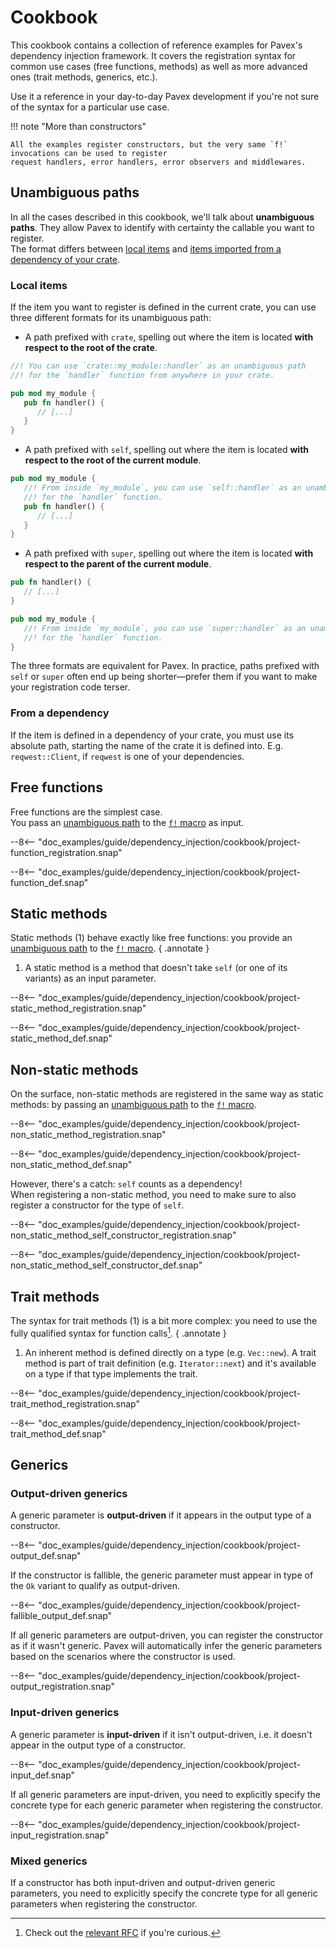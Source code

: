 # Cookbook

This cookbook contains a collection of reference examples for Pavex's dependency injection framework.
It covers the registration syntax for common use cases (free functions, methods) as well as more advanced ones
(trait methods, generics, etc.).

Use it a reference in your day-to-day Pavex development if you're not sure of the syntax for a particular use case.

!!! note "More than constructors"

    All the examples register constructors, but the very same `f!` invocations can be used to register 
    request handlers, error handlers, error observers and middlewares.

## Unambiguous paths

In all the cases described in this cookbook, we'll talk about **unambiguous paths**.
They allow Pavex to identify with certainty the callable you want to register.\
The format differs between [local items](#local-items) and [items imported from a dependency of your crate](#from-a-dependency).

### Local items

If the item you want to register is defined in the current crate,
you can use three different formats for its unambiguous path:

- A path prefixed with `crate`, spelling out where the item is located **with respect to the root of the crate**.

```rust
//! You can use `crate::my_module::handler` as an unambiguous path
//! for the `handler` function from anywhere in your crate.

pub mod my_module {
   pub fn handler() {
      // [...]
   }
}
```

- A path prefixed with `self`, spelling out where the item is located **with respect to the root of the current module**.

```rust
pub mod my_module {
   //! From inside `my_module`, you can use `self::handler` as an unambiguous path
   //! for the `handler` function.
   pub fn handler() {
      // [...]
   }
}
```

- A path prefixed with `super`, spelling out where the item is located **with respect to the parent of the current module**.

```rust
pub fn handler() {
   // [...]
}

pub mod my_module {
   //! From inside `my_module`, you can use `super::handler` as an unambiguous path
   //! for the `handler` function.
}
```

The three formats are equivalent for Pavex.
In practice,
paths prefixed with `self` or `super` often end up being shorter—prefer them if you want to make your registration code terser.

### From a dependency

If the item is defined in a dependency of your crate, you must use its absolute path, starting the name of
the crate it is defined into. E.g. `reqwest::Client`, if `reqwest` is one of your dependencies.

## Free functions

Free functions are the simplest case.\
You pass an [unambiguous path] to the [`f!` macro][f!] as input.

--8<-- "doc_examples/guide/dependency_injection/cookbook/project-function_registration.snap"

--8<-- "doc_examples/guide/dependency_injection/cookbook/project-function_def.snap"

## Static methods

Static methods (1) behave exactly like free functions: you provide an [unambiguous path] to the [`f!` macro][f!].
{ .annotate }

1. A static method is a method that doesn't take `self` (or one of its variants) as an input parameter.

--8<-- "doc_examples/guide/dependency_injection/cookbook/project-static_method_registration.snap"

--8<-- "doc_examples/guide/dependency_injection/cookbook/project-static_method_def.snap"

## Non-static methods

On the surface, non-static methods are registered in the same way as static methods:
by passing an [unambiguous path] to the [`f!` macro][f!].

--8<-- "doc_examples/guide/dependency_injection/cookbook/project-non_static_method_registration.snap"

--8<-- "doc_examples/guide/dependency_injection/cookbook/project-non_static_method_def.snap"

However, there's a catch: `self` counts as a dependency!\
When registering a non-static method, you need to make sure to also register a constructor
for the type of `self`.

--8<-- "doc_examples/guide/dependency_injection/cookbook/project-non_static_method_self_constructor_registration.snap"

--8<-- "doc_examples/guide/dependency_injection/cookbook/project-non_static_method_self_constructor_def.snap"

## Trait methods

The syntax for trait methods (1) is a bit more complex: you need to use the fully qualified syntax
for function calls[^ufcs].
{ .annotate }

1. An inherent method is defined directly on a type (e.g. `Vec::new`).
   A trait method is part of trait definition (e.g. `Iterator::next`) and it's available
   on a type if that type implements the trait.

--8<-- "doc_examples/guide/dependency_injection/cookbook/project-trait_method_registration.snap"

--8<-- "doc_examples/guide/dependency_injection/cookbook/project-trait_method_def.snap"

## Generics

### Output-driven generics

A generic parameter is **output-driven** if it appears in the output type of a constructor.

--8<-- "doc_examples/guide/dependency_injection/cookbook/project-output_def.snap"

If the constructor is fallible, the generic parameter must appear in type of the `Ok` variant to
qualify as output-driven.

--8<-- "doc_examples/guide/dependency_injection/cookbook/project-fallible_output_def.snap"

If all generic parameters are output-driven, you can register the constructor
as if it wasn't generic. Pavex will automatically infer the generic parameters
based on the scenarios where the constructor is used.

--8<-- "doc_examples/guide/dependency_injection/cookbook/project-output_registration.snap"

### Input-driven generics

A generic parameter is **input-driven** if it isn't output-driven, i.e. it doesn't appear in the output type of a
constructor.

--8<-- "doc_examples/guide/dependency_injection/cookbook/project-input_def.snap"

If all generic parameters are input-driven, you need to explicitly specify
the concrete type for each generic parameter when registering the constructor.

--8<-- "doc_examples/guide/dependency_injection/cookbook/project-input_registration.snap"

### Mixed generics

If a constructor has both input-driven and output-driven generic parameters,
you need to explicitly specify the concrete type for all generic parameters
when registering the constructor.

[f!]: ../../api_reference/pavex/macro.f!.html
[unambiguous path]: #unambiguous-paths

[^ufcs]: Check out the [relevant RFC](https://github.com/rust-lang/rfcs/blob/master/text/0132-ufcs.md) if you're curious.
